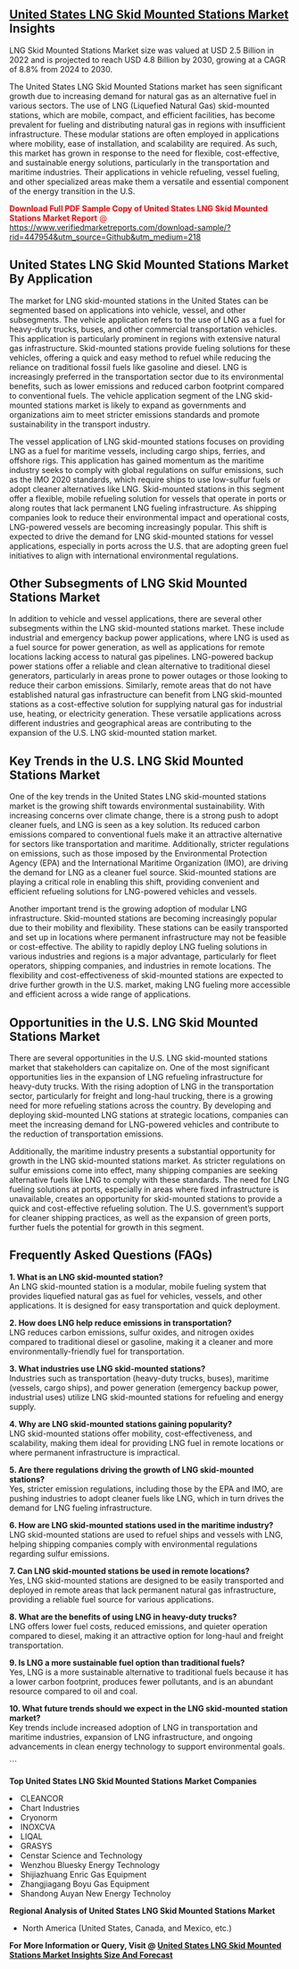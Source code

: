 <h2><a href="https://www.verifiedmarketreports.com/download-sample/?rid=447954&amp;utm_source=Github&amp;utm_medium=218" target="_blank">United States LNG Skid Mounted Stations Market</a> Insights</h2><p>LNG Skid Mounted Stations Market size was valued at USD 2.5 Billion in 2022 and is projected to reach USD 4.8 Billion by 2030, growing at a CAGR of 8.8% from 2024 to 2030.</p><p> <p>The United States LNG Skid Mounted Stations market has seen significant growth due to increasing demand for natural gas as an alternative fuel in various sectors. The use of LNG (Liquefied Natural Gas) skid-mounted stations, which are mobile, compact, and efficient facilities, has become prevalent for fueling and distributing natural gas in regions with insufficient infrastructure. These modular stations are often employed in applications where mobility, ease of installation, and scalability are required. As such, this market has grown in response to the need for flexible, cost-effective, and sustainable energy solutions, particularly in the transportation and maritime industries. Their applications in vehicle refueling, vessel fueling, and other specialized areas make them a versatile and essential component of the energy transition in the U.S. <br><p><span class=""><span style="color: #ff0000;"><strong>Download Full PDF Sample Copy of United States LNG Skid Mounted Stations Market Report</strong> @ </span><a href="https://www.verifiedmarketreports.com/download-sample/?rid=447954&amp;utm_source=Github&amp;utm_medium=218" target="_blank">https://www.verifiedmarketreports.com/download-sample/?rid=447954&amp;utm_source=Github&amp;utm_medium=218</a></span></p></p> <h2>United States LNG Skid Mounted Stations Market By Application</h2> <p>The market for LNG skid-mounted stations in the United States can be segmented based on applications into vehicle, vessel, and other subsegments. The vehicle application refers to the use of LNG as a fuel for heavy-duty trucks, buses, and other commercial transportation vehicles. This application is particularly prominent in regions with extensive natural gas infrastructure. Skid-mounted stations provide fueling solutions for these vehicles, offering a quick and easy method to refuel while reducing the reliance on traditional fossil fuels like gasoline and diesel. LNG is increasingly preferred in the transportation sector due to its environmental benefits, such as lower emissions and reduced carbon footprint compared to conventional fuels. The vehicle application segment of the LNG skid-mounted stations market is likely to expand as governments and organizations aim to meet stricter emissions standards and promote sustainability in the transport industry.</p> <p>The vessel application of LNG skid-mounted stations focuses on providing LNG as a fuel for maritime vessels, including cargo ships, ferries, and offshore rigs. This application has gained momentum as the maritime industry seeks to comply with global regulations on sulfur emissions, such as the IMO 2020 standards, which require ships to use low-sulfur fuels or adopt cleaner alternatives like LNG. Skid-mounted stations in this segment offer a flexible, mobile refueling solution for vessels that operate in ports or along routes that lack permanent LNG fueling infrastructure. As shipping companies look to reduce their environmental impact and operational costs, LNG-powered vessels are becoming increasingly popular. This shift is expected to drive the demand for LNG skid-mounted stations for vessel applications, especially in ports across the U.S. that are adopting green fuel initiatives to align with international environmental regulations.</p> <h2>Other Subsegments of LNG Skid Mounted Stations Market</h2> <p>In addition to vehicle and vessel applications, there are several other subsegments within the LNG skid-mounted stations market. These include industrial and emergency backup power applications, where LNG is used as a fuel source for power generation, as well as applications for remote locations lacking access to natural gas pipelines. LNG-powered backup power stations offer a reliable and clean alternative to traditional diesel generators, particularly in areas prone to power outages or those looking to reduce their carbon emissions. Similarly, remote areas that do not have established natural gas infrastructure can benefit from LNG skid-mounted stations as a cost-effective solution for supplying natural gas for industrial use, heating, or electricity generation. These versatile applications across different industries and geographical areas are contributing to the expansion of the U.S. LNG skid-mounted station market.</p> <h2>Key Trends in the U.S. LNG Skid Mounted Stations Market</h2> <p>One of the key trends in the United States LNG skid-mounted stations market is the growing shift towards environmental sustainability. With increasing concerns over climate change, there is a strong push to adopt cleaner fuels, and LNG is seen as a key solution. Its reduced carbon emissions compared to conventional fuels make it an attractive alternative for sectors like transportation and maritime. Additionally, stricter regulations on emissions, such as those imposed by the Environmental Protection Agency (EPA) and the International Maritime Organization (IMO), are driving the demand for LNG as a cleaner fuel source. Skid-mounted stations are playing a critical role in enabling this shift, providing convenient and efficient refueling solutions for LNG-powered vehicles and vessels.</p> <p>Another important trend is the growing adoption of modular LNG infrastructure. Skid-mounted stations are becoming increasingly popular due to their mobility and flexibility. These stations can be easily transported and set up in locations where permanent infrastructure may not be feasible or cost-effective. The ability to rapidly deploy LNG fueling solutions in various industries and regions is a major advantage, particularly for fleet operators, shipping companies, and industries in remote locations. The flexibility and cost-effectiveness of skid-mounted stations are expected to drive further growth in the U.S. market, making LNG fueling more accessible and efficient across a wide range of applications.</p> <h2>Opportunities in the U.S. LNG Skid Mounted Stations Market</h2> <p>There are several opportunities in the U.S. LNG skid-mounted stations market that stakeholders can capitalize on. One of the most significant opportunities lies in the expansion of LNG refueling infrastructure for heavy-duty trucks. With the rising adoption of LNG in the transportation sector, particularly for freight and long-haul trucking, there is a growing need for more refueling stations across the country. By developing and deploying skid-mounted LNG stations at strategic locations, companies can meet the increasing demand for LNG-powered vehicles and contribute to the reduction of transportation emissions.</p> <p>Additionally, the maritime industry presents a substantial opportunity for growth in the LNG skid-mounted stations market. As stricter regulations on sulfur emissions come into effect, many shipping companies are seeking alternative fuels like LNG to comply with these standards. The need for LNG fueling solutions at ports, especially in areas where fixed infrastructure is unavailable, creates an opportunity for skid-mounted stations to provide a quick and cost-effective refueling solution. The U.S. government’s support for cleaner shipping practices, as well as the expansion of green ports, further fuels the potential for growth in this segment.</p> <h2>Frequently Asked Questions (FAQs)</h2> <p><strong>1. What is an LNG skid-mounted station?</strong><br>An LNG skid-mounted station is a modular, mobile fueling system that provides liquefied natural gas as fuel for vehicles, vessels, and other applications. It is designed for easy transportation and quick deployment.</p> <p><strong>2. How does LNG help reduce emissions in transportation?</strong><br>LNG reduces carbon emissions, sulfur oxides, and nitrogen oxides compared to traditional diesel or gasoline, making it a cleaner and more environmentally-friendly fuel for transportation.</p> <p><strong>3. What industries use LNG skid-mounted stations?</strong><br>Industries such as transportation (heavy-duty trucks, buses), maritime (vessels, cargo ships), and power generation (emergency backup power, industrial uses) utilize LNG skid-mounted stations for refueling and energy supply.</p> <p><strong>4. Why are LNG skid-mounted stations gaining popularity?</strong><br>LNG skid-mounted stations offer mobility, cost-effectiveness, and scalability, making them ideal for providing LNG fuel in remote locations or where permanent infrastructure is impractical.</p> <p><strong>5. Are there regulations driving the growth of LNG skid-mounted stations?</strong><br>Yes, stricter emission regulations, including those by the EPA and IMO, are pushing industries to adopt cleaner fuels like LNG, which in turn drives the demand for LNG fueling infrastructure.</p> <p><strong>6. How are LNG skid-mounted stations used in the maritime industry?</strong><br>LNG skid-mounted stations are used to refuel ships and vessels with LNG, helping shipping companies comply with environmental regulations regarding sulfur emissions.</p> <p><strong>7. Can LNG skid-mounted stations be used in remote locations?</strong><br>Yes, LNG skid-mounted stations are designed to be easily transported and deployed in remote areas that lack permanent natural gas infrastructure, providing a reliable fuel source for various applications.</p> <p><strong>8. What are the benefits of using LNG in heavy-duty trucks?</strong><br>LNG offers lower fuel costs, reduced emissions, and quieter operation compared to diesel, making it an attractive option for long-haul and freight transportation.</p> <p><strong>9. Is LNG a more sustainable fuel option than traditional fuels?</strong><br>Yes, LNG is a more sustainable alternative to traditional fuels because it has a lower carbon footprint, produces fewer pollutants, and is an abundant resource compared to oil and coal.</p> <p><strong>10. What future trends should we expect in the LNG skid-mounted station market?</strong><br>Key trends include increased adoption of LNG in transportation and maritime industries, expansion of LNG infrastructure, and ongoing advancements in clean energy technology to support environmental goals.</p> ```</p><p><strong>Top United States LNG Skid Mounted Stations Market Companies</strong></p><div data-test-id=""><p><li>CLEANCOR</li><li> Chart Industries</li><li> Cryonorm</li><li> INOXCVA</li><li> LIQAL</li><li> GRASYS</li><li> Censtar Science and Technology</li><li> Wenzhou Bluesky Energy Technology</li><li> Shijiazhuang Enric Gas Equipment</li><li> Zhangjiagang Boyu Gas Equipment</li><li> Shandong Auyan New Energy Technoloy</li></p><div><strong>Regional Analysis of&nbsp;United States LNG Skid Mounted Stations Market</strong></div><ul><li dir="ltr"><p dir="ltr">North America&nbsp;(United States, Canada, and Mexico, etc.)</p></li></ul><p><strong>For More Information or Query, Visit @&nbsp;</strong><strong><a href="https://www.verifiedmarketreports.com/product/lng-skid-mounted-stations-market/?utm_source=Github&amp;utm_medium=218" target="_blank">United States LNG Skid Mounted Stations Market Insights Size And Forecast</a></strong></p></div>
